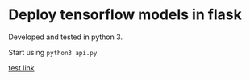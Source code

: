 # Deploy tensorflow models in flask

Developed and tested in python 3.

Start using `python3 api.py`

[test link](http://localhost:5000/model?x_in=10.0&y_star=29.1)


